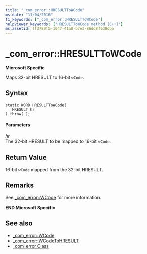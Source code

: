 ```yaml
---
title: "_com_error::HRESULTToWCode"
ms.date: "11/04/2016"
f1_keywords: ["_com_error::HRESULTToWCode"]
helpviewer_keywords: ["HRESULTToWCode method [C++]"]
ms.assetid: ff3789f5-1047-41a0-b7e3-86dd8f638dba
---
```

# _com_error::HRESULTToWCode

**Microsoft Specific**

Maps 32-bit HRESULT to 16-bit `wCode`.

## Syntax

```
static WORD HRESULTToWCode(
   HRESULT hr
) throw( );
```

#### Parameters

*hr*<br/>
The 32-bit HRESULT to be mapped to 16-bit `wCode`.

## Return Value

16-bit `wCode` mapped from the 32-bit HRESULT.

## Remarks

See [_com_error::WCode](../cpp/com-error-wcode.md) for more information.

**END Microsoft Specific**

## See also

- [_com_error::WCode](../cpp/com-error-wcode.md)
- [_com_error::WCodeToHRESULT](../cpp/com-error-wcodetohresult.md)
- [_com_error Class](../cpp/com-error-class.md)
